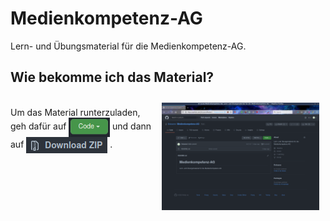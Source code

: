 # Medienkompetenz-AG

Lern- und Übungsmaterial für die Medienkompetenz-AG.

## Wie bekomme ich das Material?

<p align="left" >
    <img align="right" src=".images/download.gif" alt="description" height="50%" width="50%" style="margin: 10px"/>

<br/>
Um das Material runterzuladen, geh dafür auf
<img alt="Code" height="31" src=".images/code-button.png" width="auto" align="middle" style="vertical-align: middle"/>
und dann auf 
<img alt="Download as zip" src=".images/download-zip.png" height="26" width="auto" align="middle" style="vertical-align: middle"/>
.
</p>